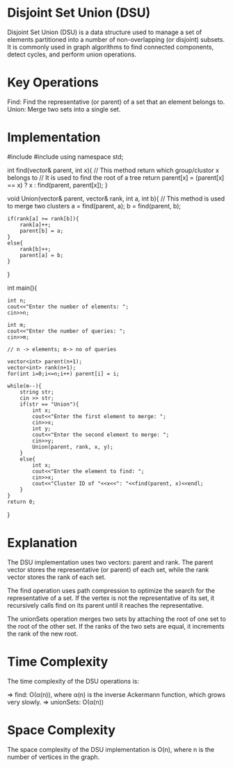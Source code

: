 # Disjoint Set Union (DSU)
Disjoint Set Union (DSU) is a data structure used to manage a set of elements partitioned into a number of non-overlapping (or disjoint) subsets. It is commonly used in graph algorithms to find connected components, detect cycles, and perform union operations.

# Key Operations
Find: Find the representative (or parent) of a set that an element belongs to.
Union: Merge two sets into a single set.

# Implementation
#include <iostream>
#include <vector>
using namespace std;

int find(vector<int>& parent, int x){
    // This method return which group/clustor x belongs to
    // It is used to find the root of a tree
    return parent[x] = (parent[x] == x) ? x : find(parent, parent[x]);
}

void Union(vector<int>& parent, vector<int>& rank, int a, int b){
    // This method is used to merge two clusters
    a = find(parent, a);
    b = find(parent, b);

    if(rank[a] >= rank[b]){
        rank[a]++;
        parent[b] = a;
    }
    else{
        rank[b]++;
        parent[a] = b;
    }
}

int main(){
    
    int n;
    cout<<"Enter the number of elements: ";
    cin>>n;

    int m;
    cout<<"Enter the number of queries: ";
    cin>>m;
    
    // n -> elements; m-> no of queries

    vector<int> parent(n+1);
    vector<int> rank(n+1);
    for(int i=0;i<=n;i++) parent[i] = i;

    while(m--){
        string str;
        cin >> str;
        if(str == "Union"){
            int x;
            cout<<"Enter the first element to merge: ";
            cin>>x;
            int y;
            cout<<"Enter the second element to merge: ";
            cin>>y;
            Union(parent, rank, x, y);
        }
        else{
            int x;
            cout<<"Enter the element to find: ";
            cin>>x;
            cout<<"Cluster ID of "<<x<<": "<<find(parent, x)<<endl;
        }
    }
    return 0;
}

# Explanation
The DSU implementation uses two vectors: parent and rank. The parent vector stores the representative (or parent) of each set, while the rank vector stores the rank of each set.

The find operation uses path compression to optimize the search for the representative of a set. If the vertex is not the representative of its set, it recursively calls find on its parent until it reaches the representative.

The unionSets operation merges two sets by attaching the root of one set to the root of the other set. If the ranks of the two sets are equal, it increments the rank of the new root.

# Time Complexity
The time complexity of the DSU operations is:

=> find: O(α(n)), where α(n) is the inverse Ackermann function, which grows very slowly.
=> unionSets: O(α(n))

# Space Complexity
The space complexity of the DSU implementation is O(n), where n is the number of vertices in the graph.